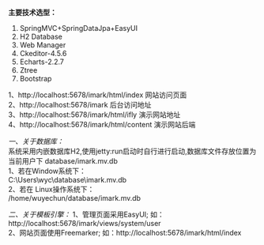 **主要技术选型：**
1. SpringMVC+SpringDataJpa+EasyUI
2. H2 Database
3. Web Manager
4. Ckeditor-4.5.6
5. Echarts-2.2.7
6. Ztree
7. Bootstrap



1、http://localhost:5678/imark/html/index  网站访问页面  
2、http://localhost:5678/imark             后台访问地址  
3、http://localhost:5678/imark/html/ifly   演示网站地址  
4、http://localhost:5678/imark/html/content 演示网站后端  

_一、关于数据库：_  
系统采用内嵌数据库H2,使用jetty:run启动时自行进行启动,数据库文件存放位置为当前用户下 database/imark.mv.db  
1、若在Window系统下：  
C:\Users\wyc\database\imark.mv.db  
2、若在 Linux操作系统下：  
/home/wuyechun/database/imark.mv.db  

_二、关于模板引擎：_
1、管理页面采用EasyUI; 如：http://localhost:5678/imark/views/system/user  
2、网站页面使用Freemarker; 如：http://localhost:5678/imark/html/index  

